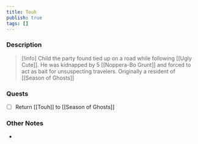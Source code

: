 ```yaml
---
title: Touh
publish: true
tags: []
---
```

### Description
>[!info] Child the party found tied up on a road while following [[Ugly Cute]]. He was kidnapped by 5 [[Noppera-Bo Grunt]] and forced to act as bait for unsuspecting travelers. Originally a resident of [[Season of Ghosts]]
### Quests
- [ ] Return [[Touh]] to [[Season of Ghosts]]
### Other Notes
- 